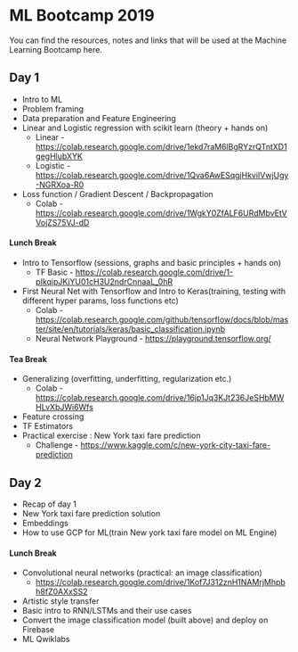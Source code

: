 # ML Bootcamp 2019

You can find the resources, notes and links that will be used at the Machine Learning Bootcamp here.

## Day 1
* Intro to ML
* Problem framing
* Data preparation and Feature Engineering
* Linear and Logistic regression with scikit learn (theory + hands on)
    * Linear - https://colab.research.google.com/drive/1ekd7raM6lBgRYzrQTntXD1gegHlubXYK
    * Logistic - https://colab.research.google.com/drive/1Qva6AwESqgjHkviIVwjUgy-NGRXoa-R0
* Loss function / Gradient Descent / Backpropagation
    * Colab - https://colab.research.google.com/drive/1WgkY0ZfALF6URdMbvEtVVojZS75VJ-dD
#### Lunch Break 
* Intro to Tensorflow (sessions, graphs and basic principles + hands on)
   * TF Basic - https://colab.research.google.com/drive/1-pIkqipJKiYU01cH3U2ndrCnnaaL_0hR
* First Neural Net with Tensorflow and Intro to Keras(training, testing with different hyper params, loss functions etc)
   * Colab - https://colab.research.google.com/github/tensorflow/docs/blob/master/site/en/tutorials/keras/basic_classification.ipynb
   * Neural Network Playground - https://playground.tensorflow.org/
#### Tea Break 
* Generalizing (overfitting, underfitting, regularization etc.)
    * Colab - https://colab.research.google.com/drive/16jp1Jq3KJt236JeSHbMWHLvXbJWi6Wfs
* Feature crossing
* TF Estimators
* Practical exercise : New York taxi fare prediction
    * Challenge - https://www.kaggle.com/c/new-york-city-taxi-fare-prediction

## Day 2
* Recap of day 1
* New York taxi fare prediction solution
* Embeddings
* How to use GCP for ML(train New york taxi fare model on ML Engine)
#### Lunch Break 
* Convolutional neural networks (practical: an image classification)
    * https://colab.research.google.com/drive/1Kof7J312znH1NAMrjMhpbh8fZ0AXxSS2
* Artistic style transfer
* Basic intro to RNN/LSTMs and their use cases
* Convert the image classification model (built above) and deploy on Firebase
* ML Qwiklabs
